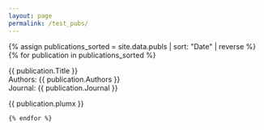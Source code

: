 ```yaml
---
layout: page
permalink: /test_pubs/
---
```


<script type="text/javascript" src="//cdn.plu.mx/widget-popup.js"></script>


{% assign publications_sorted = site.data.publs | sort: "Date" | reverse %}
{% for publication in publications_sorted %}

{{ publication.Title }}</strong><br>
            Authors: {{ publication.Authors }}<br>
            Journal: {{ publication.Journal }}<br>

{{ publication.plumx }}

    {% endfor %}